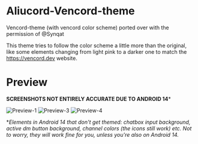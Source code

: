 # Aliucord-Vencord-theme


Vencord-theme (with vencord color scheme) ported over with the permission of @Synqat 

This theme tries to follow the color scheme a little more than the original, like some elements changing from light pink to a darker one to match the https://vencord.dev website.

# Preview

**SCREENSHOTS NOT ENTIRELY ACCURATE DUE TO ANDROID 14***


![Preview-1](https://github.com/ukivie/aliucord-vencord-theme/assets/158360149/8b6a6146-890b-4352-8851-e89399047dbb) ![Preview-3](https://github.com/ukivie/aliucord-vencord-theme/assets/158360149/280a1d6e-4296-48cf-9449-c28b094ad14a) ![Preview-4](https://github.com/ukivie/aliucord-vencord-theme/assets/158360149/97c91bfd-4580-4b86-81a8-909bcaa1f390)

**Elements in Android 14 that don't get themed: chatbox input background, active dm button background, channel colors (the icons still work) etc. 
Not to worry, they will work fine for you, unless you're also on Android 14.*


